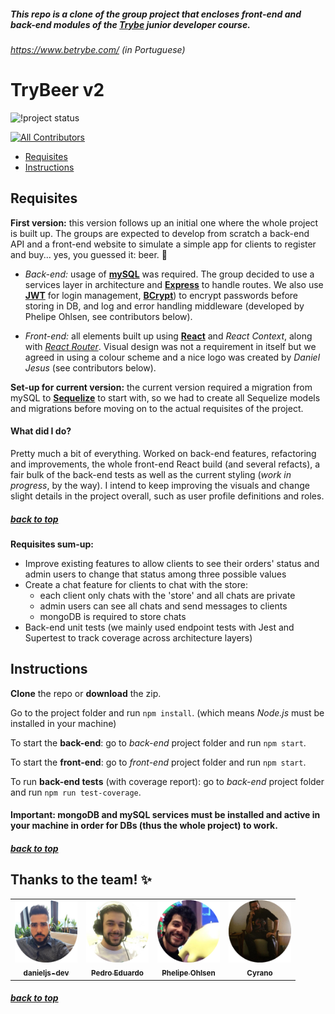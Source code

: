 ##### <a name="top"></a> This repo is a clone of the group project that encloses front-end and back-end modules of the [Trybe](https://www.betrybe.com/) junior developer course.
###### https://www.betrybe.com/ (in Portuguese)

# TryBeer v2

![!project status](https://img.shields.io/badge/status-development-yellow)
<!-- ALL-CONTRIBUTORS-BADGE:START - Do not remove or modify this section -->
[![All Contributors](https://img.shields.io/badge/all_contributors-4-informational.svg?style=flat-square)](#contributors)
<!-- ALL-CONTRIBUTORS-BADGE:END -->

- [Requisites](#requisites)
- [Instructions](#instructions)


## Requisites <a name="requisites"></a>

**First version:** this version follows up an initial one where the whole project is built up. The groups are expected to develop from scratch a back-end API and a front-end website to simulate a simple app for clients to register and buy... yes, you guessed it: beer. 🍺

- *Back-end:* usage of [**mySQL**](https://www.mysql.com/) was required. The group decided to use a services layer in architecture and [**Express**](https://expressjs.com/) to handle routes. We also use [**JWT**](https://jwt.io/) for login management, [**BCrypt**](https://www.npmjs.com/package/bcrypt)) to encrypt passwords before storing in DB, and log and error handling middleware (developed by Phelipe Ohlsen, see contributors below). 

- *Front-end:* all elements built up using [**React**](https://reactjs.org/) and *React Context*, along with [*React Router*](https://reactrouter.com/). Visual design was not a requirement in itself but we agreed in using a colour scheme and a nice logo was created by *Daniel Jesus* (see contributors below).
  
**Set-up for current version:** the current version required a migration from mySQL to [**Sequelize**](https://sequelize.org/) to start with, so we had to create all Sequelize models and migrations before moving on to the actual requisites of the project.

#### What did I do?
Pretty much a bit of everything. Worked on back-end features, refactoring and improvements, the whole front-end React build (and several refacts), a fair bulk of the back-end tests as well as the current styling (*work in progress*, by the way). I intend to keep improving the visuals and change slight details in the project overall, such as user profile definitions and roles.

##### [back to top](#top)

**Requisites sum-up:**

- Improve existing features to allow clients to see their orders' status and admin users to change that status among three possible values
- Create a chat feature for clients to chat with the store:
  - each client only chats with the 'store' and all chats are private
  - admin users can see all chats and send messages to clients
  - mongoDB is required to store chats
- Back-end unit tests (we mainly used endpoint tests with Jest and Supertest to track coverage across architecture layers)

## Instructions <a name="instructions"></a>

**Clone** the repo or **download** the zip.

Go to the project folder and run `npm install`. (which means *Node.js* must be installed in your machine)

To start the **back-end**: go to *back-end* project folder and run `npm start`.

To start the **front-end**: go to *front-end* project folder and run `npm start`.  

To run **back-end tests** (with coverage report): go to *back-end* project folder and run `npm run test-coverage`.  

#### Important: mongoDB and mySQL services must be installed and active in your machine in order for DBs (thus the whole project) to work.

##### [back to top](#top)

## Thanks to the team! ✨ <a name="contributors"></a>

<!-- ALL-CONTRIBUTORS-LIST:START - Do not remove or modify this section -->
<!-- prettier-ignore-start -->
<!-- markdownlint-disable -->
<table>
  <tr>
    <td align="center"><a href="https://github.com/danieljs-dev"><img src="./public/github-daniel.png" width="100px;" alt=""/><br /><sub><b>danieljs-dev</b></sub></a></td>
    <td align="center"><a href="https://github.com/PedimEduardo"><img src="./public/github-pedro.png" width="100px;" alt=""/><br /><sub><b>Pedro Eduardo </b></sub></a></td>
    <td align="center"><a href="https://github.com/phelipe-ohlsen"><img src="./public/github-phelipe.png" width="100px;" alt=""/><br /><sub><b>Phelipe Ohlsen</b></sub></a></td>
    <td align="center"><a href="https://github.com/cyranowebdev"><img src="./public/github-madsen.png" width="100px;" alt=""/><br /><sub><b>Cyrano</b></sub></a></td>
  </tr>
</table>

<!-- markdownlint-restore -->
<!-- prettier-ignore-end -->

<!-- ALL-CONTRIBUTORS-LIST:END -->
##### [back to top](#top)
